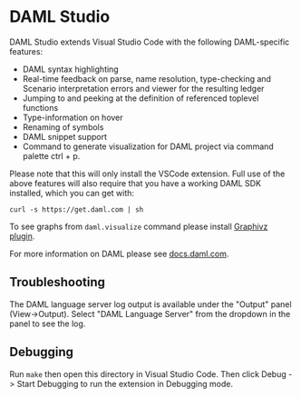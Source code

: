 # DAML Studio

DAML Studio extends Visual Studio Code with the following DAML-specific
features:

- DAML syntax highlighting
- Real-time feedback on parse, name resolution, type-checking and
  Scenario interpretation errors and viewer for the resulting ledger
- Jumping to and peeking at the definition of referenced toplevel functions
- Type-information on hover
- Renaming of symbols
- DAML snippet support
- Command to generate visualization for DAML project via command palette ctrl + p.

Please note that this will only install the VSCode extension. Full use of the
above features will also require that you have a working DAML SDK installed,
which you can get with:

```
curl -s https://get.daml.com | sh
```

To see graphs from `daml.visualize` command please install [Graphivz plugin](https://marketplace.visualstudio.com/items?itemName=EFanZh.graphviz-preview).

For more information on DAML please see [docs.daml.com](https://docs.daml.com).

## Troubleshooting

The DAML language server log output is available under the "Output" panel
(View->Output). Select "DAML Language Server" from the dropdown in the panel
to see the log.

## Debugging

Run `make` then open this directory in Visual Studio Code. Then click Debug ->
Start Debugging to run the extension in Debugging mode.
